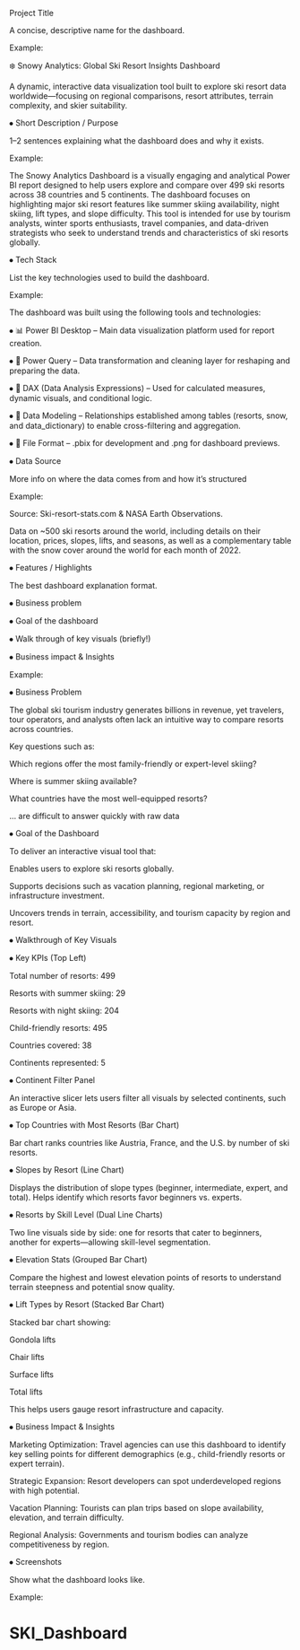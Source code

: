 Project Title

A concise, descriptive name for the dashboard. 

Example:  

❄️ Snowy Analytics: Global Ski Resort Insights Dashboard  

A dynamic, interactive data visualization tool built to explore ski resort data worldwide—focusing on regional comparisons, resort attributes, terrain complexity, and skier suitability.


⦁	Short Description / Purpose

1–2 sentences explaining what the dashboard does and why it exists.

Example: 

The Snowy Analytics Dashboard is a visually engaging and analytical Power BI report designed to help users explore and compare over 499 ski resorts across 38 countries and 5 continents. The dashboard focuses on highlighting major ski resort features like summer skiing availability, night skiing, lift types, and slope difficulty. This tool is intended for use by tourism analysts, winter sports enthusiasts, travel companies, and data-driven strategists who seek to understand trends and characteristics of ski resorts globally.


⦁	Tech Stack

List the key technologies used to build the dashboard.

Example:

The dashboard was built using the following tools and technologies:

⦁	📊 Power BI Desktop – Main data visualization platform used for report creation.

⦁	📂 Power Query – Data transformation and cleaning layer for reshaping and preparing the data.

⦁	🧠 DAX (Data Analysis Expressions) – Used for calculated measures, dynamic visuals, and conditional logic.

⦁	📝 Data Modeling – Relationships established among tables (resorts, snow, and data_dictionary) to enable cross-filtering and aggregation.

⦁	📁 File Format – .pbix for development and .png for dashboard previews.


⦁	Data Source

More info on where the data comes from and how it’s structured

Example:

Source: Ski-resort-stats.com & NASA Earth Observations. 


Data on ~500 ski resorts around the world, including details on their location, prices, slopes, lifts, and seasons, as well as a complementary table with the snow cover around the world for each month of 2022.



⦁	Features / Highlights

The best dashboard explanation format. 

⦁	Business problem

⦁	Goal of the dashboard

⦁	Walk through of key visuals (briefly!)

⦁	Business impact & Insights


Example:

⦁	Business Problem

The global ski tourism industry generates billions in revenue, yet travelers, tour operators, and analysts often lack an intuitive way to compare resorts across countries. 


Key questions such as:

Which regions offer the most family-friendly or expert-level skiing?

Where is summer skiing available?

What countries have the most well-equipped resorts?

… are difficult to answer quickly with raw data


⦁	Goal of the Dashboard

To deliver an interactive visual tool that:

Enables users to explore ski resorts globally.

Supports decisions such as vacation planning, regional marketing, or infrastructure investment.

Uncovers trends in terrain, accessibility, and tourism capacity by region and resort.


⦁	Walkthrough of Key Visuals

⦁	Key KPIs (Top Left)

Total number of resorts: 499

Resorts with summer skiing: 29

Resorts with night skiing: 204

Child-friendly resorts: 495

Countries covered: 38

Continents represented: 5

⦁	Continent Filter Panel

An interactive slicer lets users filter all visuals by selected continents, such as Europe or Asia.

⦁	Top Countries with Most Resorts (Bar Chart)

Bar chart ranks countries like Austria, France, and the U.S. by number of ski resorts.

⦁	Slopes by Resort (Line Chart)

Displays the distribution of slope types (beginner, intermediate, expert, and total). Helps identify which resorts favor beginners vs. experts.

⦁	 Resorts by Skill Level (Dual Line Charts)

Two line visuals side by side: one for resorts that cater to beginners, another for experts—allowing skill-level segmentation.

⦁	Elevation Stats (Grouped Bar Chart)

Compare the highest and lowest elevation points of resorts to understand terrain steepness and potential snow quality.

⦁	Lift Types by Resort (Stacked Bar Chart)

Stacked bar chart showing:

Gondola lifts

Chair lifts

Surface lifts

Total lifts

This helps users gauge resort infrastructure and capacity.


⦁	Business Impact & Insights

Marketing Optimization: Travel agencies can use this dashboard to identify key selling points for different demographics (e.g., child-friendly resorts or expert terrain).

Strategic Expansion: Resort developers can spot underdeveloped regions with high potential.

Vacation Planning: Tourists can plan trips based on slope availability, elevation, and terrain difficulty.

Regional Analysis: Governments and tourism bodies can analyze competitiveness by region.


⦁	Screenshots

Show what the dashboard looks like.

Example: 
 # SKI_Dashboard
